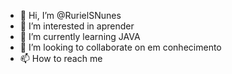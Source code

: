 - 👋 Hi, I’m @RurielSNunes
- 👀 I’m interested in aprender
- 🌱 I’m currently learning  JAVA
- 💞️ I’m looking to collaborate on  em conhecimento
- 📫 How to reach me 

<!---
RurielSNunes/RurielSNunes is a ✨ special ✨ repository because its `README.md` (this file) appears on your GitHub profile.
You can click the Preview link to take a look at your changes.
--->
